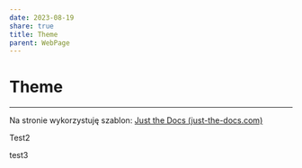 ```yaml
---
date: 2023-08-19
share: true
title: Theme
parent: WebPage
---
```

# Theme
---

Na stronie wykorzystuję szablon: [Just the Docs (just-the-docs.com)](https://just-the-docs.com)

Test2

test3